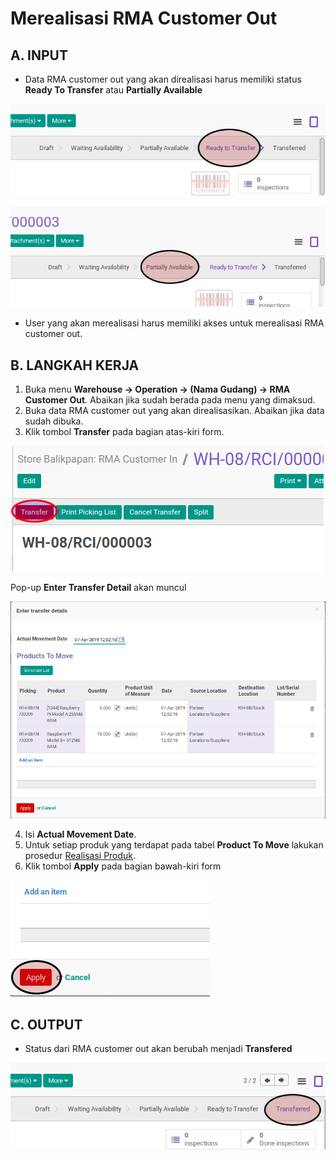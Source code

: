 # Merealisasi RMA Customer Out

## A. INPUT

* Data RMA customer out yang akan direalisasi harus memiliki status **Ready To Transfer** atau **Partially Available**

![](../../img/rma-customer-out/status-ready-to-transfer.png)

![](../../img/rma-customer-out/status-partial.png)

* User yang akan merealisasi harus memiliki akses untuk merealisasi RMA customer out.

## B. LANGKAH KERJA

1. Buka menu **Warehouse -> Operation -> (Nama Gudang) -> RMA Customer Out**. Abaikan jika sudah berada pada menu yang dimaksud.
2. Buka data RMA customer out yang akan direalisasikan. Abaikan jika data sudah dibuka.
3. Klik tombol **Transfer** pada bagian atas-kiri form.


![](../../img/rma-customer-out/tombol-transfer.png)

Pop-up **Enter Transfer Detail** akan muncul

![](../../img/rma-customer-out/pop-up-enter-transfer-detail.png)

4. Isi **Actual Movement Date**.
5. <a name="l5">Untuk</a> setiap produk yang terdapat pada tabel **Product To Move** lakukan prosedur [Realisasi Produk](./transfer-produk.md).
6. Klik tombol **Apply** pada bagian bawah-kiri form

![](../../img/rma-customer-out/tombol-apply-transfer-detail.png)

## C. OUTPUT

* Status dari RMA customer out akan berubah menjadi **Transfered**

![](../../img/rma-customer-out/status-transfered.png)
